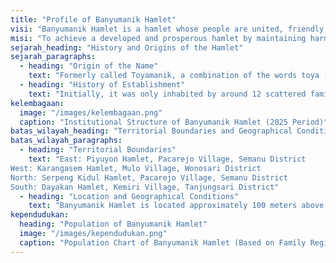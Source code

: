 ```yaml
---
title: "Profile of Banyumanik Hamlet"
visi: "Banyumanik Hamlet is a hamlet whose people are united, friendly, and foster togetherness and mutual cooperation."
misi: "To achieve a developed and prosperous hamlet by maintaining harmony and always respecting civilization."
sejarah_heading: "History and Origins of the Hamlet"
sejarah_paragraphs:
  - heading: "Origin of the Name"
    text: "Formerly called Toyamanik, a combination of the words toya (water) and manik (eye), referring to a deep, shining well. The name was changed to Banyumanik during the reign of Regent Darmakusuma due to adjustments in administrative language."
  - heading: "History of Establishment"
    text: "Initially, it was only inhabited by around 12 scattered families. There is a legend about the Wali Sanga who wanted to channel a river to the hamlet, but failed because a rooster crowed. The water returned to Ngingrong Cave, and this legend lives on today in the form of oral history."
kelembagaan:
  image: "/images/kelembagaan.png"
  caption: "Institutional Structure of Banyumanik Hamlet (2025 Period)"
batas_wilayah_heading: "Territorial Boundaries and Geographical Conditions"
batas_wilayah_paragraphs:
  - heading: "Territorial Boundaries"
    text: "East: Piyuyon Hamlet, Pacarejo Village, Semanu District
West: Karangasem Hamlet, Mulo Village, Wonosari District
North: Serpeng Kidul Hamlet, Pacarejo Village, Semanu District
South: Dayakan Hamlet, Kemiri Village, Tanjungsari District"
  - heading: "Location and Geographical Conditions"
    text: "Banyumanik Hamlet is located approximately 100 meters above sea level. Topographically, this area is located in a typical karst hilly area in Gunungkidul, with the majority of the land consisting of soil It's dry, rocky, and consists of limestone hills surrounded by teak trees. Due to these geographical conditions, water sources are difficult to find in Banyumanik Hamlet."
kependudukan:
  heading: "Population of Banyumanik Hamlet"
  image: "/images/kependudukan.png"
  caption: "Population Chart of Banyumanik Hamlet (Based on Family Register)"
---
```

    